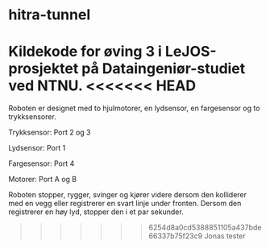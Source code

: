 # hitra-tunnel
Kildekode for øving 3 i LeJOS-prosjektet på Dataingeniør-studiet ved NTNU.
<<<<<<< HEAD
=======

Roboten er designet med to hjulmotorer, en lydsensor, en fargesensor og to trykksensorer.

Trykksensor: Port 2 og 3

Lydsensor: Port 1

Fargesensor: Port 4

Motorer: Port A og B

Roboten stopper, rygger, svinger og kjører videre dersom den kolliderer med en vegg eller registrerer en svart linje under fronten. Dersom den registrerer en høy lyd, stopper den i et par sekunder.
>>>>>>> 6254d8a0cd5388851105a437bde66337b75f23c9
Jonas tester